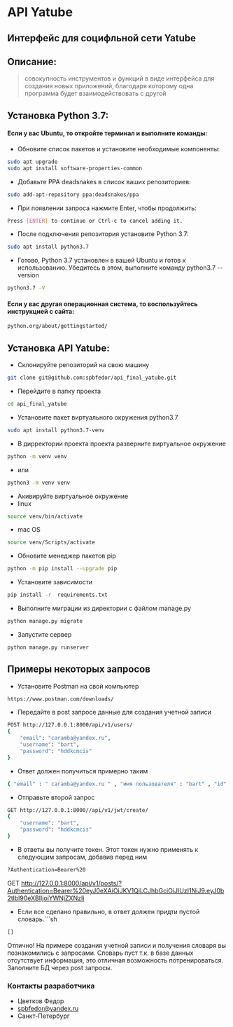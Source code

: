# API Yatube
## Интерфейс для социфльной сети Yatube

## Описание:

> совокупность инструментов и функций в виде интерфейса для создания новых приложений, 
> благодаря которому одна программа будет взаимодействовать с другой

## Установка Python 3.7:

#### Если у вас Ubuntu, то откройте терминал и выполните команды:

- Обновите список пакетов и установите необходимые компоненты:
```sh
sudo apt upgrade
sudo apt install software-properties-common
```
- Добавьте PPA deadsnakes в список ваших репозиториев:
```sh
sudo add-apt-repository ppa:deadsnakes/ppa
```
- При появлении запроса нажмите Enter, чтобы продолжить:
```sh
Press [ENTER] to continue or Ctrl-c to cancel adding it.
```
- После подключения репозитория установите Python 3.7:
```sh
sudo apt install python3.7
```
- Готово, Python 3.7 установлен в вашей Ubuntu и готов к использованию. 
Убедитесь в этом, выполните команду python3.7 --version
```sh
python3.7 -V
```

#### Если у вас другая операционная система, то воспользуйтесь инструкцией с сайта:

```sh
python.org/about/gettingstarted/
```

## Установка API Yatube:

- Склонируйте репозиторий на свою машину
```sh
git clone git@github.com:spbfedor/api_final_yatube.git
```
- Перейдите в папку проекта
```sh
cd api_final_yatube
```
- Установите пакет виртуального окружения python3.7
```sh
sudo apt install python3.7-venv
```
- В дирректории проекта проекта разверните виртуальное окружение
```sh
python -m venv venv
```
- или
```sh
python3 -m venv venv
```
- Акивируйте виртуальное окружение
- linux
```sh
source venv/bin/activate
```
- mac OS
```sh
source venv/Scripts/activate
```
- Обновите менеджер пакетов pip
```sh
python -m pip install --upgrade pip
```
- Установите зависимости
```sh
pip install -r  requirements.txt
```
- Выполните миграции из директории с файлом manage.py
```sh
python manage.py migrate
```
- Запустите сервер
```sh
python manage.py runserver
```

## Примеры некоторых запросов

- Установите Postman на свой компьютер
```sh
https://www.postman.com/downloads/
```

- Передайте в post запросе данные для создания учетной записи

```sh
POST http://127.0.0.1:8000/api/v1/users/
{
    "email": "caramba@yandex.ru",
    "username": "bart",
    "password": "hddkcmcis"
}
```
 - Ответ должен получиться примерно таким

 ```sh
 { "email" : " caramba@yandex.ru " , "имя пользователя" : "bart" , "id" : 6 }
```

- Отправьте второй запрос
```sh
GET http://127.0.0.1:8000//api/v1/jwt/create/
{
    "username": "bart",
    "password": "hddkcmcis"
}
```
 - В ответы вы получите токен. Этот токен нужно применять к следующим запросам,
 добавив перед ним 
 ```sh
 ?Authentication=Bearer%20
```

GET http://127.0.0.1:8000/api/v1/posts/?Authentication=Bearer%20eyJ0eXAiOiJKV1QiLCJhbGciOiJIUzI1NiJ9.eyJ0b2tlbl90eXBlIjoiYWNjZXNzIi

- Если все сделано правильно, в ответ должен придти пустой словарь.```sh
```sh
[]
```

Отлично! На примере создания учетной записи и получения словаря вы познакомились с запросами.
Словарь пуст т.к. в базе данных отсутствует информация, это отличная возможность потренироваться.
Заполните БД через post запросы.



### Контакты разработчика
- Цветков Федор
- spbfedor@yandex.ru
- Санкт-Петербург
